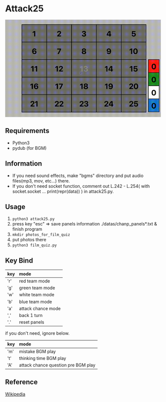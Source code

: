 # Attack25
![ScreenShot](https://github.com/kuboyoo/Attack25/blob/master/img/ss.gif)

## Requirements
- Python3
- pydub (for BGM)

## Information
- If you need sound effects, make "bgms" directory and put audio files(mp3, mov, etc...) there.
- If you don't need socket function, comment out L.242 - L.254( with socket.socket ... print(repr(data)) ) in attack25.py.

## Usage
1. `python3 attack25.py`
2. press key "esc" => save panels information ./datas/chanp_panels*.txt & finish program
3. `mkdir photos_for_film_quiz`
4. put photos there
5. `python3 film_quiz.py`

## Key Bind
|key|mode|
|:--|:--|
|'r'|red team mode|
|'g'|green team mode|
|'w'|white team mode|
|'b'|blue team mode|
|'a'|attack chance mode|
|','|back 1 turn|
|'.'|reset panels|

if you don't need, ignore below.

|key|mode|
|:--|:--|
|'m'|mistake BGM play|
|'t'|thinking time BGM play|
|'A'|attack chance question pre BGM play|

## Reference
[Wikipedia](https://en.wikipedia.org/wiki/Panel_Quiz_Attack_25)
